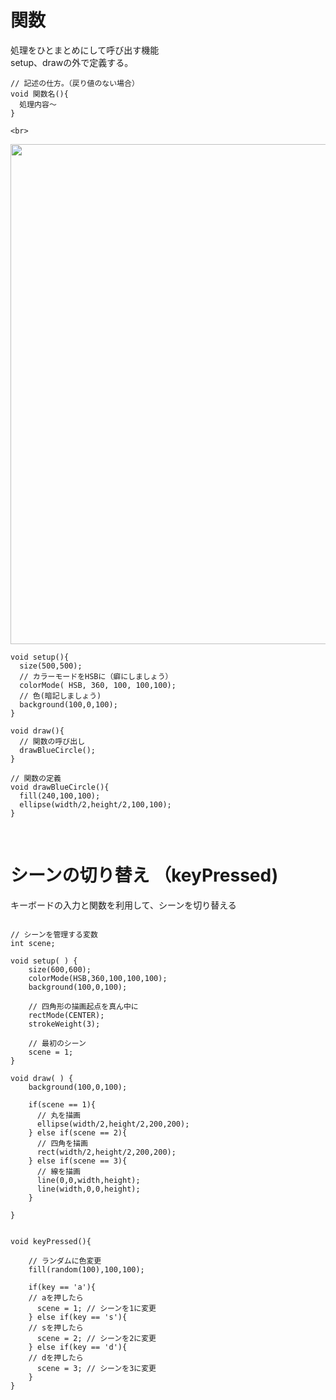 # 関数

処理をひとまとめにして呼び出す機能<br>
setup、drawの外で定義する。<br>

```
// 記述の仕方。（戻り値のない場合）
void 関数名(){
  処理内容〜
}

<br>

```

<img src="https://github.com/55Kaerukun/Processing/blob/master/images/function.png" width="800px">

```
void setup(){
  size(500,500);
  // カラーモードをHSBに（癖にしましょう）
  colorMode( HSB, 360, 100, 100,100);
  // 色(暗記しましょう)
  background(100,0,100);
}

void draw(){
  // 関数の呼び出し
  drawBlueCircle();
}

// 関数の定義
void drawBlueCircle(){
  fill(240,100,100);
  ellipse(width/2,height/2,100,100);
}

```

<br>

# シーンの切り替え （keyPressed)

キーボードの入力と関数を利用して、シーンを切り替える<br>

```

// シーンを管理する変数
int scene;

void setup( ) {
    size(600,600);
    colorMode(HSB,360,100,100,100);
    background(100,0,100);

    // 四角形の描画起点を真ん中に
    rectMode(CENTER);
    strokeWeight(3);
    
    // 最初のシーン
    scene = 1;
}

void draw( ) {
    background(100,0,100);
    
    if(scene == 1){
      // 丸を描画
      ellipse(width/2,height/2,200,200);
    } else if(scene == 2){
      // 四角を描画
      rect(width/2,height/2,200,200);
    } else if(scene == 3){
      // 線を描画
      line(0,0,width,height);
      line(width,0,0,height);
    }
    
}


void keyPressed(){
  
    // ランダムに色変更
    fill(random(100),100,100);
  
    if(key == 'a'){
    // aを押したら      
      scene = 1; // シーンを1に変更  
    } else if(key == 's'){
    // sを押したら
      scene = 2; // シーンを2に変更
    } else if(key == 'd'){
    // dを押したら
      scene = 3; // シーンを3に変更
    }
}

```
